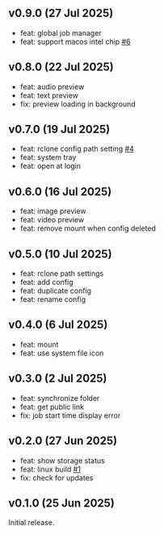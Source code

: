 ## v0.9.0 (27 Jul 2025)

* feat: global job manager
* feat: support macos intel chip [#6](https://github.com/liriliri/rem/issues/6)

## v0.8.0 (22 Jul 2025)

* feat: audio preview
* feat: text preview
* fix: preview loading in background

## v0.7.0 (19 Jul 2025)

* feat: rclone config path setting [#4](https://github.com/liriliri/rem/issues/4)
* feat: system tray
* feat: open at login

## v0.6.0 (16 Jul 2025)

* feat: image preview
* feat: video preview
* feat: remove mount when config deleted

## v0.5.0 (10 Jul 2025)

* feat: rclone path settings
* feat: add config
* feat: duplicate config
* feat: rename config

## v0.4.0 (6 Jul 2025)

* feat: mount
* feat: use system file icon

## v0.3.0 (2 Jul 2025)

* feat: synchronize folder
* feat: get public link
* fix: job start time display error

## v0.2.0 (27 Jun 2025)

* feat: show storage status
* feat: linux build [#1](https://github.com/liriliri/rem/pull/1)
* fix: check for updates

## v0.1.0 (25 Jun 2025)

Initial release.
